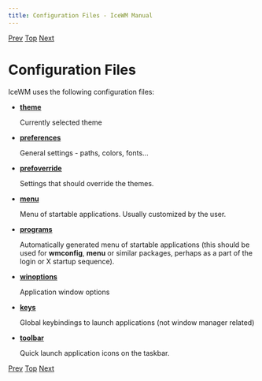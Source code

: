 ```yaml
---
title: Configuration Files - IceWM Manual
---
```


[Prev](icewm-7.html) [Top](icewm-toc.html) [Next](icewm-9.html)

Configuration Files
===================

IceWM uses the following configuration files:

- **[theme](https://ice-wm.org/man/icewm-theme)**

  Currently selected theme

- **[preferences](https://ice-wm.org/man/icewm-preferences)**

  General settings - paths, colors, fonts...

- **[prefoverride](https://ice-wm.org/man/icewm-prefoverride)**

  Settings that should override the themes.

- **[menu](https://ice-wm.org/man/icewm-menu)**

  Menu of startable applications. Usually customized by the user.

- **[programs](https://ice-wm.org/man/icewm-programs)**

  Automatically generated menu of startable applications (this should be used for **wmconfig**, **menu** or similar packages, perhaps as a part of the login or X startup sequence).

- **[winoptions](https://ice-wm.org/man/icewm-winoptions)**

  Application window options

- **[keys](https://ice-wm.org/man/icewm-keys)**

  Global keybindings to launch applications (not window manager related)

- **[toolbar](https://ice-wm.org/man/icewm-toolbar)**

  Quick launch application icons on the taskbar.

[Prev](icewm-7.html) [Top](icewm-toc.html) [Next](icewm-9.html)
